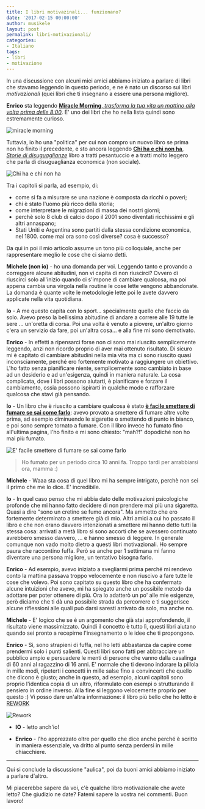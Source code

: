 ```yaml
---
title: I libri motivazinali... funzionano?
date: '2017-02-15 00:00:00'
author: musikele
layout: post
permalink: libri-motivazionali/
categories:
- Italiano
tags:
- libri
- motivazione
---
```


In una discussione con alcuni miei amici abbiamo iniziato a parlare di libri che stavamo leggendo in questo periodo, e ne è nato un discorso sui libri *motivazionali* (quei libri che ti insegnano a essere una persona migliore).

**Enrico** sta leggendo [**Miracle Morning**, *trasforma la tua vita un mattino alla volta prima delle 8:00*](https://www.amazon.it/miracle-morning-Trasforma-mattino-volta/dp/8893191121/ref=pd_sim_14_5?_encoding=UTF8&psc=1&refRID=1ZMET94H2Q05RBZ9PGZ3). E' uno dei libri che ho nella lista quindi sono estremamente curioso.

![miracle morning]({{site.baseurl}}/images/miracle-morning.jpg)

Tuttavia, io ho una "politica" per cui non compro un nuovo libro se prima non ho finito il precedente, e sto ancora leggendo [**Chi ha e chi non ha**, *Storie di disuguaglianze*](https://www.amazon.it/Chi-chi-non-Storie-disuguaglianze/dp/8815253076/ref=sr_1_1?s=books&ie=UTF8&qid=1487148788&sr=1-1&keywords=chi+ha+e+chi+non+ha) libro a tratti pesantuccio e a tratti molto leggero che parla di disuguaglianza economica (non sociale). 

![Chi ha e chi non ha]({{site.baseurl}}/images/chi-ha-chi-non-ha.jpg)

Tra i capitoli si parla, ad esempio, di: 
- come si fa a misurare se una nazione è composta da ricchi o poveri; 
- chi è stato l'uomo più ricco della storia; 
- come interpretare le migrazioni di massa dei nostri giorni; 
- perchè solo 8 club di calcio dopo il 2001 sono diventati ricchissimi e gli altri annaspano; 
- Stati Uniti e Argentina sono partiti dalla stessa condizione economica, nel 1800. come mai ora sono così diverse? cosa è successo? 

Da qui in poi il mio articolo assume un tono più colloquiale, anche per rappresentare meglio le cose che ci siamo detti. 

**Michele (non io)** - ho una domanda per voi. Leggendo tanto e provando a correggere alcune abitudini, non vi capita di non riuscirci? Ovvero di riuscirci solo all'inizio quando ci s'impone di cambiare qualcosa, ma poi appena cambia una virgola nella routine le cose lette vengono abbandonate. La domanda è quante volte le metodologie lette poi le avete davvero applicate nella vita quotidiana.

**Io** - A me questo capita con lo sport... specialmente quello che faccio da solo. Avevo preso la bellissima abitudine di andare a correre alle 19 tutte le sere ... un'oretta di corsa. Poi una volta è venuto a piovere, un'altro giorno c'era un servizio da fare, poi un'altra cosa... e alla fine mi sono demotivato.

**Enrico** - In effetti a ripensarci forse non ci sono mai riuscito semplicemente leggendo, anzi non ricordo proprio di aver mai ottenuto risultato. Di sicuro mi è capitato di cambiare abitudini nella mia vita ma ci sono riuscito quasi inconsciamente, perché ero fortemente motivato a raggiungere un obiettivo. L'ho fatto senza pianificare niente, semplicemente sono cambiato in base ad un desiderio e ad un'esigenza, quindi in maniera naturale. La cosa complicata, dove i libri possono aiutarti, è pianificare e forzare il cambiamento, ossia possono ispirarti in qualche modo e rafforzare qualcosa che stavi già pensando.

**Io** - Un libro che è riuscito a cambiare qualcosa è stato [**è facile smettere di fumare se sai come farlo**](https://www.amazon.it/facile-smettere-fumare-come-farlo/dp/8890123303/ref=sr_1_1?s=books&ie=UTF8&qid=1487149295&sr=1-1&keywords=è+facile+smettere+di+fumare+se+sai+come+farlo): avevo provato a smettere di fumare altre volte prima, ad esempio diminuendo le sigarette o smettendo di punto in bianco, e poi sono sempre tornato a fumare. Con il libro invece ho fumato fino all'ultima pagina, l'ho finito e mi sono chiesto: "mah?!" dopodiché non ho mai più fumato.

![E' facile smettere di fumare se sai come farlo]({{site.baseurl}}/images/smettere-fumare.jpg)

> Ho fumato per un periodo circa 10 anni fa. Troppo tardi per arrabbiarsi ora, mamma :)

**Michele** - Waaa sta cosa di quel libro mi ha sempre intrigato, perchè non sei il primo che me lo dice. E' incredibile. 

**Io** - In quel caso penso che mi abbia dato delle motivazioni psicologiche profonde che mi hanno fatto decidere di non prendere mai più una sigaretta. Quasi a dire "sono un cretino se fumo ancora". Ma ammetto che ero fortemente determinato a smettere già di mio.
Altri amici a cui ho passato il libro e che non erano davvero intenzionati a smettere mi hanno detto tutti la stessa cosa: arrivati a metà libro si sono accorti che se avessero continuato avrebbero smesso davvero, ... e hanno smesso di leggere.
In generale comunque non vado molto dietro a questi libri motivazionali. Ho sempre paura che raccontino fuffa. Però se anche per 1 settimana mi fanno diventare una persona migliore, un tentativo bisogna farlo. 

**Enrico** - Ad esempio, avevo iniziato a svegliarmi prima perché mi rendevo conto la mattina passava troppo velocemente e non riuscivo a fare tutte le cose che volevo. Poi sono capitato su questo libro che ha confermato alcune intuizioni che avevo, mi ha spiegato anche un possibile metodo da adottare per poter ottenere di più. Ora lo adatterò un po' alle mie esigenze, però diciamo che ti dà una possibile strada da percorrere e ti suggerisce alcune riflessioni alle quali può darsi saresti arrivato da solo, ma anche no.

**Michele** - E' logico che se è un argomento che già stai approfondendo, il risultato viene massimizzato. Quindi il concetto è tutto lì, questi libri aiutano quando sei pronto a recepirne l'insegnamento o le idee che ti propongono. 

**Enrico** - Si, sono strapieni di fuffa, nel ho letti abbastanza da capire come prendermi solo i punti salienti. Questi libri sono fatti per abbracciare un pubblico ampio e persuadere le menti di persone che vanno dalla casalinga di 60 anni al ragazzino di 16 anni.
E' normale che ti devono indorare la pillola in mille modi, ripeterti i concetti in mille salse fino a convincerti che quello che dicono è giusto; anche in questo, ad esempio, alcuni capitoli sono proprio l'identica copia di un altro, riformulato con esempi o strutturando il pensiero in ordine inverso. Alla fine si leggono velocemente proprio per questo :) 
Vi posso dare un'altra informazione: il libro più bello che ho letto è [REWORK](https://michelenasti.com/2016/03/5-motivi-cui-rework-ti-cambiera-la-vita/) 

![Rework]({{site.baseurl}}/wp-content/uploads/2016/03/wp-1457508741600-2.jpg) 

- **IO** - letto anch'io! 

- **Enrico** - l'ho apprezzato oltre per quello che dice anche perché è scritto in maniera essenziale, va dritto al punto senza perdersi in mille chiacchiere. 

--- 

Qui si conclude la discussione "aulica", poi da buoni amici abbiamo iniziato a parlare d'altro. 

Mi piacerebbe sapere da voi, c'è qualche libro motivazionale che avete letto? Che giudizio ne date? Fatemi sapere la vostra nei commenti. Buon lavoro! 